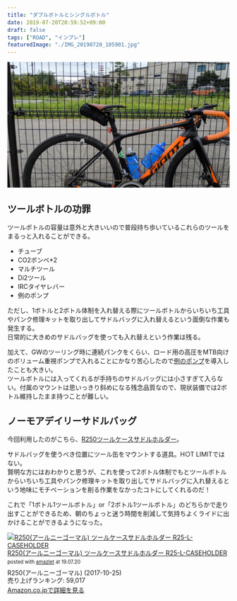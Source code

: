 ```yaml
---
title: "ダブルボトルとシングルボトル"
date: 2019-07-20T20:59:52+09:00
draft: false
tags: ["ROAD", "インプレ"]
featuredImage: "./IMG_20190720_105901.jpg"
---
```

![image](./IMG_20190720_105901.jpg)
## ツールボトルの功罪

ツールボトルの容量は意外と大きいいので普段持ち歩いているこれらのツールをまるっと入れることができる。

- チューブ
- CO2ボンベ*2
- マルチツール
- Di2ツール
- IRCタイヤレバー
- 例のポンプ

ただし、1ボトルと2ボトル体制を入れ替える際にツールボトルからいちいち工具やパンク修理キットを取り出してサドルバッグに入れ替えるという面倒な作業も発生する。  
日常的に大きめのサドルバッグを使っても入れ替えという作業は残る。

加えて、GWのツーリング時に連続パンクをくらい、ロード用の高圧をMTB向けのボリューム重視ポンプで入れることにかなり苦心したので[例のポンプ](https://amzn.to/2Lh5aba)を導入したことも大きい。  
ツールボトルには入ってくれるが手持ちのサドルバッグには小さすぎて入らない。付属のマウントは思いっきり斜めになる残念品質なので、現状装備では2ボトル維持したまま持つことが難しい。

## ノーモアデイリーサドルバッグ

今回利用したのがこちら、[R250ツールケースサドルホルダー](https://amzn.to/2NKJczd)。

サドルバッグを使うべき位置にツール缶をマウントする道具。H○T LIMITではない。  
賢明な方にはおわかりと思うが、これを使って2ボトル体制でもとツールボトルからいちいち工具やパンク修理キットを取り出してサドルバッグに入れ替えるという地味にモチベーションを削る作業をなかったコトにしてくれるのだ！

これで「1ボトル1ツールボトル」or「2ボトル1ツールボトル」のどちらかで走り出すことができるため、朝のちょっと迷う時間を削減して気持ちよくライドに出かけることができるようになった。

<div class="amazlet-box" style="margin-bottom:0px;"><div class="amazlet-image" style="float:left;margin:0px 12px 1px 0px;"><a href="http://www.amazon.co.jp/exec/obidos/ASIN/B075ZPVWVL/gensobunya-22/ref=nosim/" name="amazletlink" target="_blank"><img src="https://images-fe.ssl-images-amazon.com/images/I/41PzzeEfg7L._SL160_.jpg" alt="R250(アールニーゴーマル) ツールケースサドルホルダー R25-L-CASEHOLDER" style="border: none;" /></a></div><div class="amazlet-info" style="line-height:120%; margin-bottom: 10px"><div class="amazlet-name" style="margin-bottom:10px;line-height:120%"><a href="http://www.amazon.co.jp/exec/obidos/ASIN/B075ZPVWVL/gensobunya-22/ref=nosim/" name="amazletlink" target="_blank">R250(アールニーゴーマル) ツールケースサドルホルダー R25-L-CASEHOLDER</a><div class="amazlet-powered-date" style="font-size:80%;margin-top:5px;line-height:120%">posted with <a href="http://www.amazlet.com/" title="amazlet" target="_blank">amazlet</a> at 19.07.20</div></div><div class="amazlet-detail">R250(アールニーゴーマル) (2017-10-25)<br />売り上げランキング: 59,017<br /></div><div class="amazlet-sub-info" style="float: left;"><div class="amazlet-link" style="margin-top: 5px"><a href="http://www.amazon.co.jp/exec/obidos/ASIN/B075ZPVWVL/gensobunya-22/ref=nosim/" name="amazletlink" target="_blank">Amazon.co.jpで詳細を見る</a></div></div></div><div class="amazlet-footer" style="clear: left"></div></div>
